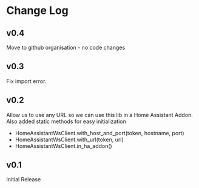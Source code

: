 Change Log
=======================

v0.4
------------

Move to github organisation - no code changes

v0.3
------------

Fix import error.

v0.2
------------

Allow us to use any URL so we can use this lib in a Home Assistant Addon.
Also added static methods for easy initialization
* HomeAssistantWsClient.with_host_and_port(token, hostname, port)
* HomeAssistantWsClient.with_url(token, url)
* HomeAssistantWsClient.in_ha_addon()

v0.1
------------

Initial Release
